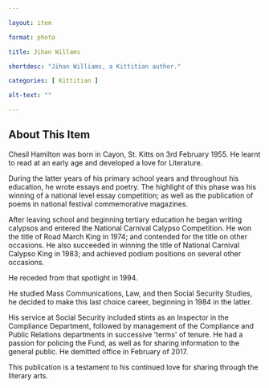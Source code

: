```yaml
--- 

layout: item

format: photo 

title: Jihan Willams

shortdesc: "Jihan Williams, a Kittitian author."

categories: [ Kittitian ] 

alt-text: ""

--- 
```


## About This Item 

Chesil Hamilton was born in Cayon, St. Kitts on 3rd February 1955. He learnt to read at an early age and developed a love for Literature. 

During the latter years of his primary school years and throughout his education, he wrote essays and poetry. The highlight of this phase was his winning of a national level essay competition; as well as the publication of poems in national festival commemorative magazines.

After leaving school and beginning tertiary education he began writing calypsos and entered the National Carnival Calypso Competition. He won the title of Road March King in 1974; and contended for the title on other occasions. He also succeeded in winning the title of National Carnival Calypso King in 1983; and achieved podium positions on several other occasions.

He receded from that spotlight in 1994.

He studied Mass Communications, Law, and then Social Security Studies, he decided to make this last choice career, beginning in 1984 in the latter. 

His service at Social Security included stints as an Inspector in the Compliance Department, followed by management of the Compliance and Public Relations departments in successive 'terms' of tenure. He had a passion for policing the Fund, as well as for sharing information to the general public. He demitted office in February of 2017.

This publication is a testament to his continued love for sharing through the literary arts.
